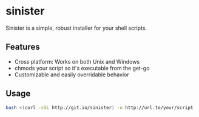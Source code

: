 # sinister

Sinister is a simple, robust installer for your shell scripts.

## Features

- Cross platform: Works on both Unix and Windows
- chmods your script so it's executable from the get-go
- Customizable and easily overridable behavior

## Usage

```bash
bash <(curl -sSL http://git.io/sinister) -u http://url.to/your/script
```
